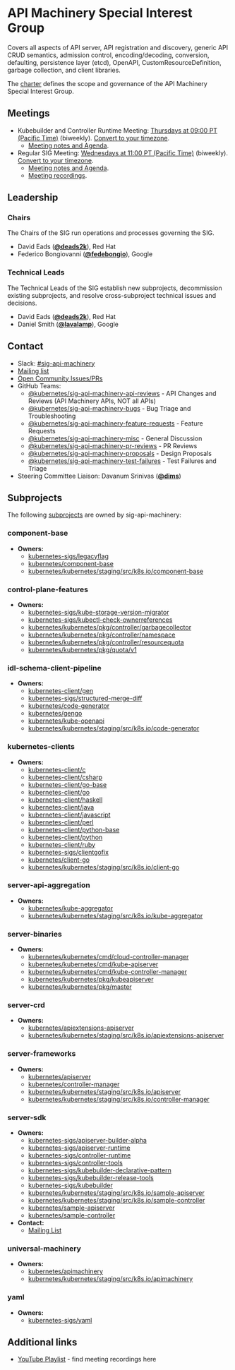 <!---
This is an autogenerated file!

Please do not edit this file directly, but instead make changes to the
sigs.yaml file in the project root.

To understand how this file is generated, see https://git.k8s.io/community/generator/README.md
--->
# API Machinery Special Interest Group

Covers all aspects of API server, API registration and discovery, generic API CRUD semantics, admission control, encoding/decoding, conversion, defaulting, persistence layer (etcd), OpenAPI, CustomResourceDefinition, garbage collection, and client libraries.

The [charter](charter.md) defines the scope and governance of the API Machinery Special Interest Group.

## Meetings
* Kubebuilder and Controller Runtime Meeting: [Thursdays at 09:00 PT (Pacific Time)]() (biweekly). [Convert to your timezone](http://www.thetimezoneconverter.com/?t=09:00&tz=PT%20%28Pacific%20Time%29).
  * [Meeting notes and Agenda](https://docs.google.com/document/d/1Ih-2cgg1bUrLwLVTB9tADlPcVdgnuMNBGbUl4D-0TIk/edit?usp=sharing).
* Regular SIG Meeting: [Wednesdays at 11:00 PT (Pacific Time)](https://zoom.us/my/apimachinery) (biweekly). [Convert to your timezone](http://www.thetimezoneconverter.com/?t=11:00&tz=PT%20%28Pacific%20Time%29).
  * [Meeting notes and Agenda](https://goo.gl/0lbiM9).
  * [Meeting recordings](https://www.youtube.com/playlist?list=PL69nYSiGNLP21oW3hbLyjjj4XhrwKxH2R).

## Leadership

### Chairs
The Chairs of the SIG run operations and processes governing the SIG.

* David Eads (**[@deads2k](https://github.com/deads2k)**), Red Hat
* Federico Bongiovanni (**[@fedebongio](https://github.com/fedebongio)**), Google

### Technical Leads
The Technical Leads of the SIG establish new subprojects, decommission existing
subprojects, and resolve cross-subproject technical issues and decisions.

* David Eads (**[@deads2k](https://github.com/deads2k)**), Red Hat
* Daniel Smith (**[@lavalamp](https://github.com/lavalamp)**), Google

## Contact
- Slack: [#sig-api-machinery](https://kubernetes.slack.com/messages/sig-api-machinery)
- [Mailing list](https://groups.google.com/forum/#!forum/kubernetes-sig-api-machinery)
- [Open Community Issues/PRs](https://github.com/kubernetes/community/labels/sig%2Fapi-machinery)
- GitHub Teams:
    - [@kubernetes/sig-api-machinery-api-reviews](https://github.com/orgs/kubernetes/teams/sig-api-machinery-api-reviews) - API Changes and Reviews (API Machinery APIs, NOT all APIs)
    - [@kubernetes/sig-api-machinery-bugs](https://github.com/orgs/kubernetes/teams/sig-api-machinery-bugs) - Bug Triage and Troubleshooting
    - [@kubernetes/sig-api-machinery-feature-requests](https://github.com/orgs/kubernetes/teams/sig-api-machinery-feature-requests) - Feature Requests
    - [@kubernetes/sig-api-machinery-misc](https://github.com/orgs/kubernetes/teams/sig-api-machinery-misc) - General Discussion
    - [@kubernetes/sig-api-machinery-pr-reviews](https://github.com/orgs/kubernetes/teams/sig-api-machinery-pr-reviews) - PR Reviews
    - [@kubernetes/sig-api-machinery-proposals](https://github.com/orgs/kubernetes/teams/sig-api-machinery-proposals) - Design Proposals
    - [@kubernetes/sig-api-machinery-test-failures](https://github.com/orgs/kubernetes/teams/sig-api-machinery-test-failures) - Test Failures and Triage
- Steering Committee Liaison: Davanum Srinivas (**[@dims](https://github.com/dims)**)

## Subprojects

The following [subprojects][subproject-definition] are owned by sig-api-machinery:
### component-base
- **Owners:**
  - [kubernetes-sigs/legacyflag](https://github.com/kubernetes-sigs/legacyflag/blob/master/OWNERS)
  - [kubernetes/component-base](https://github.com/kubernetes/component-base/blob/master/OWNERS)
  - [kubernetes/kubernetes/staging/src/k8s.io/component-base](https://github.com/kubernetes/kubernetes/blob/master/staging/src/k8s.io/component-base/OWNERS)
### control-plane-features
- **Owners:**
  - [kubernetes-sigs/kube-storage-version-migrator](https://github.com/kubernetes-sigs/kube-storage-version-migrator/blob/master/OWNERS)
  - [kubernetes-sigs/kubectl-check-ownerreferences](https://github.com/kubernetes-sigs/kubectl-check-ownerreferences/blob/master/OWNERS)
  - [kubernetes/kubernetes/pkg/controller/garbagecollector](https://github.com/kubernetes/kubernetes/blob/master/pkg/controller/garbagecollector/OWNERS)
  - [kubernetes/kubernetes/pkg/controller/namespace](https://github.com/kubernetes/kubernetes/blob/master/pkg/controller/namespace/OWNERS)
  - [kubernetes/kubernetes/pkg/controller/resourcequota](https://github.com/kubernetes/kubernetes/blob/master/pkg/controller/resourcequota/OWNERS)
  - [kubernetes/kubernetes/pkg/quota/v1](https://github.com/kubernetes/kubernetes/blob/master/pkg/quota/v1/OWNERS)
### idl-schema-client-pipeline
- **Owners:**
  - [kubernetes-client/gen](https://github.com/kubernetes-client/gen/blob/master/OWNERS)
  - [kubernetes-sigs/structured-merge-diff](https://github.com/kubernetes-sigs/structured-merge-diff/blob/master/OWNERS)
  - [kubernetes/code-generator](https://github.com/kubernetes/code-generator/blob/master/OWNERS)
  - [kubernetes/gengo](https://github.com/kubernetes/gengo/blob/master/OWNERS)
  - [kubernetes/kube-openapi](https://github.com/kubernetes/kube-openapi/blob/master/OWNERS)
  - [kubernetes/kubernetes/staging/src/k8s.io/code-generator](https://github.com/kubernetes/kubernetes/blob/master/staging/src/k8s.io/code-generator/OWNERS)
### kubernetes-clients
- **Owners:**
  - [kubernetes-client/c](https://github.com/kubernetes-client/c/blob/master/OWNERS)
  - [kubernetes-client/csharp](https://github.com/kubernetes-client/csharp/blob/master/OWNERS)
  - [kubernetes-client/go-base](https://github.com/kubernetes-client/go-base/blob/master/OWNERS)
  - [kubernetes-client/go](https://github.com/kubernetes-client/go/blob/master/OWNERS)
  - [kubernetes-client/haskell](https://github.com/kubernetes-client/haskell/blob/master/OWNERS)
  - [kubernetes-client/java](https://github.com/kubernetes-client/java/blob/master/OWNERS)
  - [kubernetes-client/javascript](https://github.com/kubernetes-client/javascript/blob/master/OWNERS)
  - [kubernetes-client/perl](https://github.com/kubernetes-client/perl/blob/master/OWNERS)
  - [kubernetes-client/python-base](https://github.com/kubernetes-client/python-base/blob/master/OWNERS)
  - [kubernetes-client/python](https://github.com/kubernetes-client/python/blob/master/OWNERS)
  - [kubernetes-client/ruby](https://github.com/kubernetes-client/ruby/blob/master/OWNERS)
  - [kubernetes-sigs/clientgofix](https://github.com/kubernetes-sigs/clientgofix/blob/master/OWNERS)
  - [kubernetes/client-go](https://github.com/kubernetes/client-go/blob/master/OWNERS)
  - [kubernetes/kubernetes/staging/src/k8s.io/client-go](https://github.com/kubernetes/kubernetes/blob/master/staging/src/k8s.io/client-go/OWNERS)
### server-api-aggregation
- **Owners:**
  - [kubernetes/kube-aggregator](https://github.com/kubernetes/kube-aggregator/blob/master/OWNERS)
  - [kubernetes/kubernetes/staging/src/k8s.io/kube-aggregator](https://github.com/kubernetes/kubernetes/blob/master/staging/src/k8s.io/kube-aggregator/OWNERS)
### server-binaries
- **Owners:**
  - [kubernetes/kubernetes/cmd/cloud-controller-manager](https://github.com/kubernetes/kubernetes/blob/master/cmd/cloud-controller-manager/OWNERS)
  - [kubernetes/kubernetes/cmd/kube-apiserver](https://github.com/kubernetes/kubernetes/blob/master/cmd/kube-apiserver/OWNERS)
  - [kubernetes/kubernetes/cmd/kube-controller-manager](https://github.com/kubernetes/kubernetes/blob/master/cmd/kube-controller-manager/OWNERS)
  - [kubernetes/kubernetes/pkg/kubeapiserver](https://github.com/kubernetes/kubernetes/blob/master/pkg/kubeapiserver/OWNERS)
  - [kubernetes/kubernetes/pkg/master](https://github.com/kubernetes/kubernetes/blob/master/pkg/master/OWNERS)
### server-crd
- **Owners:**
  - [kubernetes/apiextensions-apiserver](https://github.com/kubernetes/apiextensions-apiserver/blob/master/OWNERS)
  - [kubernetes/kubernetes/staging/src/k8s.io/apiextensions-apiserver](https://github.com/kubernetes/kubernetes/blob/master/staging/src/k8s.io/apiextensions-apiserver/OWNERS)
### server-frameworks
- **Owners:**
  - [kubernetes/apiserver](https://github.com/kubernetes/apiserver/blob/master/OWNERS)
  - [kubernetes/controller-manager](https://github.com/kubernetes/controller-manager/blob/master/OWNERS)
  - [kubernetes/kubernetes/staging/src/k8s.io/apiserver](https://github.com/kubernetes/kubernetes/blob/master/staging/src/k8s.io/apiserver/OWNERS)
  - [kubernetes/kubernetes/staging/src/k8s.io/controller-manager](https://github.com/kubernetes/kubernetes/blob/master/staging/src/k8s.io/controller-manager/OWNERS)
### server-sdk
- **Owners:**
  - [kubernetes-sigs/apiserver-builder-alpha](https://github.com/kubernetes-sigs/apiserver-builder-alpha/blob/master/OWNERS)
  - [kubernetes-sigs/apiserver-runtime](https://github.com/kubernetes-sigs/apiserver-runtime/blob/master/OWNERS)
  - [kubernetes-sigs/controller-runtime](https://github.com/kubernetes-sigs/controller-runtime/blob/master/OWNERS)
  - [kubernetes-sigs/controller-tools](https://github.com/kubernetes-sigs/controller-tools/blob/master/OWNERS)
  - [kubernetes-sigs/kubebuilder-declarative-pattern](https://github.com/kubernetes-sigs/kubebuilder-declarative-pattern/blob/master/OWNERS)
  - [kubernetes-sigs/kubebuilder-release-tools](https://github.com/kubernetes-sigs/kubebuilder-release-tools/blob/master/OWNERS)
  - [kubernetes-sigs/kubebuilder](https://github.com/kubernetes-sigs/kubebuilder/blob/master/OWNERS)
  - [kubernetes/kubernetes/staging/src/k8s.io/sample-apiserver](https://github.com/kubernetes/kubernetes/blob/master/staging/src/k8s.io/sample-apiserver/OWNERS)
  - [kubernetes/kubernetes/staging/src/k8s.io/sample-controller](https://github.com/kubernetes/kubernetes/blob/master/staging/src/k8s.io/sample-controller/OWNERS)
  - [kubernetes/sample-apiserver](https://github.com/kubernetes/sample-apiserver/blob/master/OWNERS)
  - [kubernetes/sample-controller](https://github.com/kubernetes/sample-controller/blob/master/OWNERS)
- **Contact:**
  - [Mailing List](https://groups.google.com/forum/#!forum/kubebuilder)
### universal-machinery
- **Owners:**
  - [kubernetes/apimachinery](https://github.com/kubernetes/apimachinery/blob/master/OWNERS)
  - [kubernetes/kubernetes/staging/src/k8s.io/apimachinery](https://github.com/kubernetes/kubernetes/blob/master/staging/src/k8s.io/apimachinery/OWNERS)
### yaml
- **Owners:**
  - [kubernetes-sigs/yaml](https://github.com/kubernetes-sigs/yaml/blob/master/OWNERS)

[subproject-definition]: https://github.com/kubernetes/community/blob/master/governance.md#subprojects
<!-- BEGIN CUSTOM CONTENT -->
## Additional links

* [YouTube Playlist](https://www.youtube.com/playlist?list=PL69nYSiGNLP21oW3hbLyjjj4XhrwKxH2R) - find meeting recordings here

<!-- END CUSTOM CONTENT -->
